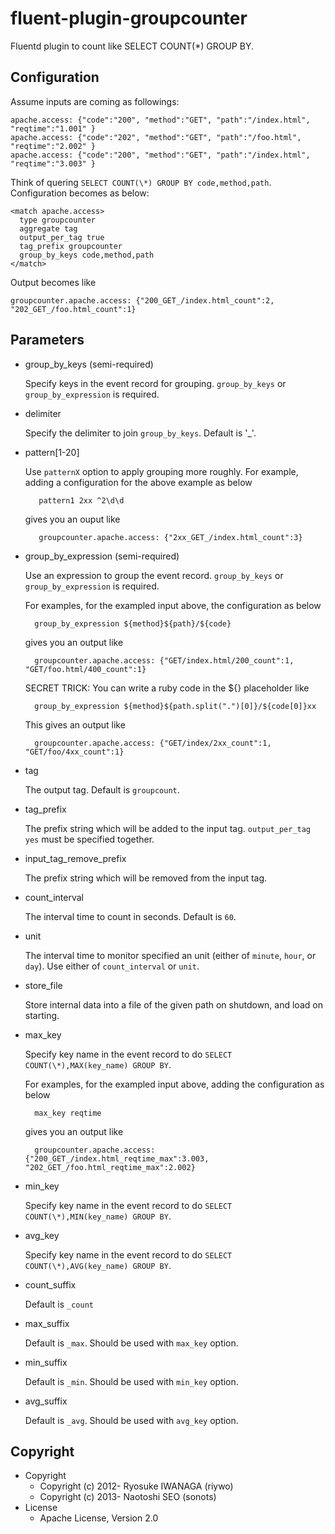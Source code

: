 # fluent-plugin-groupcounter

Fluentd plugin to count like SELECT COUNT(\*) GROUP BY.

## Configuration

Assume inputs are coming as followings:

    apache.access: {"code":"200", "method":"GET", "path":"/index.html", "reqtime":"1.001" }
    apache.access: {"code":"202", "method":"GET", "path":"/foo.html",   "reqtime":"2.002" }
    apache.access: {"code":"200", "method":"GET", "path":"/index.html", "reqtime":"3.003" }

Think of quering `SELECT COUNT(\*) GROUP BY code,method,path`. Configuration becomes as below:

    <match apache.access>
      type groupcounter
      aggregate tag
      output_per_tag true
      tag_prefix groupcounter
      group_by_keys code,method,path
    </match>

Output becomes like

    groupcounter.apache.access: {"200_GET_/index.html_count":2, "202_GET_/foo.html_count":1}

## Parameters

* group\_by\_keys (semi-required)

    Specify keys in the event record for grouping. `group_by_keys` or `group_by_expression` is required.

* delimiter

    Specify the delimiter to join `group_by_keys`. Default is '_'.

* pattern\[1-20\]

    Use `patternX` option to apply grouping more roughly. For example, adding a configuration for the above example as below

         pattern1 2xx ^2\d\d

    gives you an ouput like

         groupcounter.apache.access: {"2xx_GET_/index.html_count":3}

* group\_by\_expression (semi-required)

    Use an expression to group the event record. `group_by_keys` or `group_by_expression` is required.

    For examples, for the exampled input above, the configuration as below

        group_by_expression ${method}${path}/${code}

    gives you an output like

        groupcounter.apache.access: {"GET/index.html/200_count":1, "GET/foo.html/400_count":1}

    SECRET TRICK: You can write a ruby code in the ${} placeholder like

        group_by_expression ${method}${path.split(".")[0]}/${code[0]}xx

    This gives an output like

        groupcounter.apache.access: {"GET/index/2xx_count":1, "GET/foo/4xx_count":1}

* tag

    The output tag. Default is `groupcount`.

* tag\_prefix

    The prefix string which will be added to the input tag. `output_per_tag yes` must be specified together. 

* input\_tag\_remove\_prefix

    The prefix string which will be removed from the input tag.

* count\_interval

    The interval time to count in seconds. Default is `60`.

* unit

    The interval time to monitor specified an unit (either of `minute`, `hour`, or `day`).
    Use either of `count_interval` or `unit`.

* store\_file

    Store internal data into a file of the given path on shutdown, and load on starting.

* max\_key

    Specify key name in the event record to do `SELECT COUNT(\*),MAX(key_name) GROUP BY`.

    For examples, for the exampled input above, adding the configuration as below

        max_key reqtime

    gives you an output like

        groupcounter.apache.access: {"200_GET_/index.html_reqtime_max":3.003, "202_GET_/foo.html_reqtime_max":2.002}

* min\_key

    Specify key name in the event record to do `SELECT COUNT(\*),MIN(key_name) GROUP BY`.

* avg\_key

    Specify key name in the event record to do `SELECT COUNT(\*),AVG(key_name) GROUP BY`.

* count\_suffix

    Default is `_count`

* max\_suffix

    Default is `_max`. Should be used with `max_key` option.

* min\_suffix

    Default is `_min`. Should be used with `min_key` option.

* avg\_suffix

    Default is `_avg`. Should be used with `avg_key` option.

## Copyright

* Copyright
  * Copyright (c) 2012- Ryosuke IWANAGA (riywo)
  * Copyright (c) 2013- Naotoshi SEO (sonots)
* License
  * Apache License, Version 2.0
